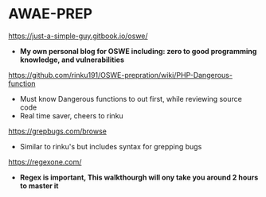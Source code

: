 # AWAE-PREP

https://just-a-simple-guy.gitbook.io/oswe/ 
  - **My own personal blog for OSWE including: zero to good programming knowledge, and vulnerabilities**

https://github.com/rinku191/OSWE-prepration/wiki/PHP-Dangerous-function
  - Must know Dangerous functions to <grep> out first, while reviewing source code
  - Real time saver, cheers to rinku
  
https://grepbugs.com/browse
  - Similar to rinku's but includes syntax for grepping bugs

https://regexone.com/ 
  - **Regex is important, This walkthourgh will ony take you around 2 hours to master it**
